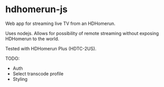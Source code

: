 # hdhomerun-js
Web app for streaming live TV from an HDHomerun.

Uses nodejs. Allows for possibility of remote streaming without exposing HDHomerun to the world.

Tested with HDHomerun Plus (HDTC-2US).

TODO:
  - Auth
  - Select transcode profile
  - Styling
